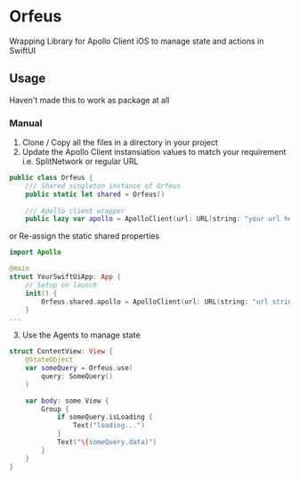 # Orfeus

Wrapping Library for Apollo Client iOS to manage state and actions in SwiftUI

## Usage

Haven't made this to work as package at all

### Manual
1. Clone / Copy all the files in a directory in your project
2. Update the Apollo Client instansiation values to match your requirement i.e. SplitNetwork or regular URL
```swift
public class Orfeus {
    /// Shared singleton instance of Orfeus
    public static let shared = Orfeus()
    
    /// Apollo client wrapper
    public lazy var apollo = ApolloClient(url: URL(string: "your url here")!) // i.e SplitNetwork
```
or Re-assign the static shared properties
```swift
import Apollo

@main
struct YourSwiftUiApp: App {
    // Setup on launch
    init() {
        Orfeus.shared.apollo = ApolloClient(url: URL(string: "url string here")!)
    }
...
```
3. Use the Agents to manage state
```swift
struct ContentView: View {
    @StateObject
    var someQuery = Orfeus.use(
        query: SomeQuery()
    )

    var body: some View {
        Group {
            if someQuery.isLoading {
                Text("loading...")
            }
            Text("\(someQuery.data)")
        }
    }
}
```
